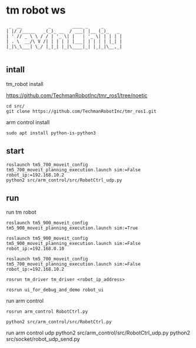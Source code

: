 # tm robot ws

```
 _  __          _        ____ _     _       
| |/ /_____   _(_)_ __  / ___| |__ (_)_   _ 
| ' // _ \ \ / / | '_ \| |   | '_ \| | | | |
| . \  __/\ V /| | | | | |___| | | | | |_| |
|_|\_\___| \_/ |_|_| |_|\____|_| |_|_|\__,_|
                                            
```

## intall
tm_robot install

https://github.com/TechmanRobotInc/tmr_ros1/tree/noetic

    cd src/
    git clone https://github.com/TechmanRobotInc/tmr_ros1.git

arm control install

    sudo apt install python-is-python3

## start
    roslaunch tm5_700_moveit_config tm5_700_moveit_planning_execution.launch sim:=False robot_ip:=192.168.10.2
    python2 src/arm_control/src/RobotCtrl_udp.py
    
## run

run tm robot

    roslaunch tm5_900_moveit_config tm5_900_moveit_planning_execution.launch sim:=True

    roslaunch tm5_900_moveit_config tm5_900_moveit_planning_execution.launch sim:=False robot_ip:=192.168.0.10

    roslaunch tm5_700_moveit_config tm5_700_moveit_planning_execution.launch sim:=False robot_ip:=192.168.10.2

    rosrun tm_driver tm_driver <robot_ip_address>

    rosrun ui_for_debug_and_demo robot_ui

run arm control

    rosrun arm_control RobotCtrl.py

    python2 src/arm_control/src/RobotCtrl.py

run arm control udp
    python2 src/arm_control/src/RobotCtrl_udp.py
    python2 src/socket/robot_udp_send.py